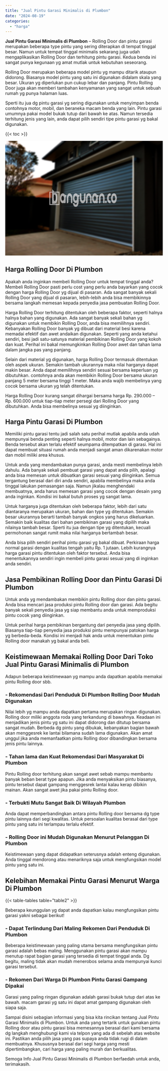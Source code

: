 ```yaml
---
title: "Jual Pintu Garasi Minimalis di Plumbon"
date: "2024-08-19"
categories: 
  - "harga"
---
```


**Jual Pintu Garasi Minimalis di Plumbon** – Rolling Door dan pintu garasi merupakan beberapa type pintu yang sering diterapkan di tempat tinggal besar. Namun untuk tempat tinggal minimalis sekarang juga udah mengaplikasikan Rolling Door dan terhitung pintu garasi. Kedua benda ini sangat punya kegunaan yg amat mutlak untuk kebutuhan seseorang.

Rolling Door merupakan beberapa model pintu yg mampu ditarik ataupun didorong. Biasanya model pintu yang satu ini digunakan didalam skala yang besar. Ukuran yg diperlukan pun cukup lebar dan panjang. Pintu Rolling Door juga akan memberi tambahan kenyamanan yang sangat untuk sebuah rumah yg punya halaman luas.

Sperti itu jua dg pintu garasi yg sering digunakan untuk menyimpan benda contohnya motor, mobil, dan beraneka macam benda yang lain. Pintu garasi umumnya pakai model bukak tutup dari bawah ke atas. Namun tersedia terhitung jenis yang lain, anda dapat pilih sendiri tipe pintu garasi yg bakal digunakan.

{{< toc >}}

![Jual Pintu Garasi Minimalis di Plumbon](/images/pintu-garasi-45.png)

## Harga Rolling Door Di Plumbon

Apakah anda inginkan membeli Rolling Door untuk tempat tinggal anda? Membeli Rolling Door pasti perlu cost yang perlu anda bayarkan yang cocok dengan harga Rolling Door yg dijual di pasaran. Ada sangat banyak sekali Rolling Door yang dijual di pasaran, lebih-lebih anda bisa membikinnya bersama langkah memesan kepada penyedia jasa pembuatan Rolling Door.

Harga Rolling Door terhitung ditentukan oleh beberapa faktor, seperti halnya halnya bahan yang digunakan. Ada sangat banyak sekali bahan yg digunakan untuk membikin Rolling Door, anda bisa memilihnya sendiri. Kebanyakan Rolling Door banyak yg dibuat dari material besi karena memadai efektif dan awet andaikan digunakan. Seperti yang anda ketahui sendiri, besi jadi satu-satunya material pembikinan Rolling Door yang kokoh dan kuat. Perihal ini bakal memungkinkan Rolling Door awet dan tahan lama dalam jangka pas yang panjang.

Selain dari material yg digunakan, harga Rolling Door termasuk ditentukan oleh aspek ukuran. Semakin tambah ukurannya maka nilai harganya dapat makin besar. Anda dapat memilihnya sendiri sesuai bersama keperluan yg dibutuhkan. contohnya anda akan membikin Rolling Door bersama ukuran panjang 5 meter bersama tinggi 1 meter. Maka anda wajib membelinya yang cocok bersama ukuran yg telah ditentukan.

Harga Rolling Door kurang sangat dihargai bersama harga Rp. 290.000 – Rp. 600.000 untuk tiap-tiap meter persegi dari Rolling Door yang dibutuhkan. Anda bisa membelinya sesuai yg diinginkan.

## Harga Pintu Garasi Di Plumbon

Memiliki pintu garasi tentu jadi salah satu perihal mutlak apabila anda udah mempunyai benda penting seperti halnya mobil, motor dan lain sebagainya. Benda tersebut akan terlalu efektif seumpama ditempatkan di garasi. Hal ini dapat membuat situasi rumah anda menjadi sangat aman dikarenakan motor dan mobil miliki area khusus.

Untuk anda yang mendambakan punya garasi, anda mesti membelinya lebih dahulu. Ada banyak sekali pembuat garasi yang dapat anda pilih, apalagi anda bisa memesan untuk dibuatkan garasi sesuai yang diinginkan. Semua tergantung berasal dari diri anda sendiri, apabila membelinya maka anda tinggal lakukan pemasangan saja. Namun jikalau menghendaki membuatnya, anda harus memesan garasi yang cocok dengan desain yang anda inginkan. Kondisi ini bakal butuh proses yg sangat lama.

Untuk harganya juga ditentukan oleh beberapa faktor, lebih dari satu diantaranya merupakan ukuran, bahan dan type yg ditentukan. Semakin besar ukurannya berarti tambah banyak ongkos yang harus dikeluarkan. Semakin baik kualitas dari bahan pembikinan garasi yang dipilih maka nilainya tambah besar. Sperti itu jua dengan tipe yg ditentukan, kecuali permohonan sangat rumit maka nilai harganya bertambah besar.

Anda bisa pilih sendiri perihal pintu garasi yg bakal dibuat. Perkiraan harga normal garasi dengan kualitas tengah yaitu Rp. 1 jutaan. Lebih kurangnya harga garasi pintu ditentukan oleh faktor tersebut. Anda bisa menentukannya sendiri ingin membeli pintu garasi sesuai yang di inginkan anda sendiri.

## Jasa Pembikinan Rolling Door dan Pintu Garasi Di Plumbon

Untuk anda yg mendambakan membikin pintu Rolling door dan pintu garasi. Anda bisa mencari jasa produksi pintu Rolling door dan garasi. Ada begitu banyak sekali penyedia jasa yg siap membantu anda untuk memproduksi pintu cocok yang diinginkan.

Untuk perihal harga pembikinan bergantung dari penyedia jasa yang dipilih. Biasanya tiap-tiap penyedia jasa produksi pintu mempunyai patokan harga yg berbeda-beda. Kondisi ini menjadi hak anda untuk menentukan pintu Rolling door manakah yg bakal anda beli.

## Keistimewaan Memakai Rolling Door Dari Toko Jual Pintu Garasi Minimalis di Plumbon

Adapun beberapa keistimewaan yg mampu anda dapatkan apabila memakai pintu Rolling door sbb.

### \- Rekomendasi Dari Penduduk Di Plumbon Rolling Door Mudah Digunakan

Nilai lebih yg mampu anda dapatkan pertama merupakan ringan digunakan. Rolling door miliki anggota roda yang terkandung di bawahnya. Keadaan ini menjadikan jenis pintu yg satu ini dapat didorong dan ditutup bersama sangat mudah. Berbeda dg pintu yang dibukak, kebanyakan bagian bawah akan menggesrek ke lantai bilamana sudah lama digunakan. Akan amat unggul jika anda memanfaatkan pintu Rolling door dibandingkan bersama jenis pintu lainnya.

### \- Tahan lama dan Kuat Rekomendasi Dari Masyarakat Di Plumbon

Pintu Rolling door terhitung akan sangat awet sebab mampu membantu banyak beban berat type apapun. Jika anda menyaksikan pintu biasanya, pintu tersebut dapat gampang menggesrek lantai kalau kerap dibikin mainan. Akan sangat awet jika pakai pintu Rolling door.

### \- Terbukti Mutu Sangat Baik Di Wilayah Plumbon

Anda dapat memperbandingkan antara pintu Rolling door bersama dg type pintu lainnya dari segi kwalitas. Untuk persoalan kualitas berasal dari type pintu yang satu ini terlampau terlalu efektif.

### \- Rolling Door ini Mudah Digunakan Menurut Pelanggan Di Plumbon

Keistimewaan yang dapat didapatkan seterusnya adalah enteng digunakan. Anda tinggal mendorong atau menariknya saja untuk mengfungsikan model pintu yang satu ini.

## Kelebihan Memakai Pintu Garasi Menurut Warga Di Plumbon

{{< table-tables table="table2" >}}

Beberapa keunggulan yg dapat anda dapatkan kalau mengfungsikan pintu garasi yakni sebagai berikut!

### \- Dapat Terlindung Dari Maling Rekomen Dari Penduduk Di Plumbon

Beberapa keistimewaan yang paling utama bersama mengfungsikan pintu garasi adalah bebas maling. Menggunakan pintu garasi akan mampu menutup rapat bagian garasi yang tersedia di tempat tinggal anda. Dg begitu, maling tidak akan mudah menerobos selama anda mempunyai kunci garasi tersebut.

### \- Rekomen Dari Warga Di Plumbon Pintu Garasi Gampang Dipakai

Garasi yang paling ringan digunakan adalah garasi bukak tutup dari atas ke bawah. macam garasi yg satu ini dapat amat gampang digunakan oleh siapa saja.

Sampai disini sebagian informasi yang bisa kita rincikan tentang Jual Pintu Garasi Minimalis di Plumbon. Untuk anda yang tertarik untuk gunakan pintu Rolling door atau pintu garasi bisa memesannya berasal dari kami bersama dg langkah menghubungi kami via telpon yang ada di sebelah atas website ini. Pastikan anda pilih jasa yang pas supaya anda tidak rugi di dalam membuatnya. Khususnya berasal dari segi harga yang mesti dipertimbangkan, cari harga yang paling murah dan berkualitas.

Semoga Info Jual Pintu Garasi Minimalis di Plumbon berfaedah untuk anda, terimakasih.
